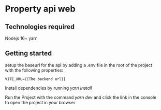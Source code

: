 # Property api web

## Technologies required

Nodejs 16+
yarn

## Getting started

setup the baseurl for the api by adding a .env file in the root of the project with the following properties:

```
VITE_URL={{The backend url}}
```

Install dependencies by running *yarn install*

Run the Project with the command *yarn dev* and click the link in the console to open the project in your browser